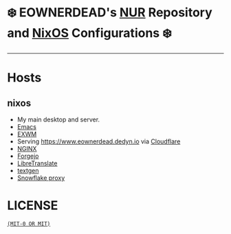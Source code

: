 # ❄️ EOWNERDEAD's [NUR](https://github.com/nix-community/NUR) Repository and [NixOS](https://nixos.org) Configurations ❄️

---

# Hosts

## nixos

- My main desktop and server.
- [Emacs](https://www.gnu.org/software/emacs)
- [EXWM](https://github.com/ch11ng/exwm)
- Serving https://www.eownerdead.dedyn.io via [Cloudflare](https://www.cloudflare.com)
- [NGINX](https://nginx.org/en)
- [Forgejo](https://forgejo.org)
- [LibreTranslate](https://github.com/LibreTranslate/LibreTranslate)
- [textgen](https://github.com/nixified-ai/flake)
- [Snowflake proxy](https://snowflake.torproject.org)

# LICENSE

[`(MIT-0 OR MIT)`](LICENSE.md)

